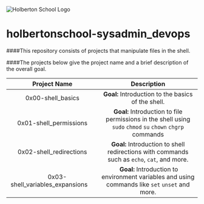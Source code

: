 ![Holberton School Logo](https://www.holbertonschool.com/holberton-logo.png)

# holbertonschool-sysadmin_devops

####This repository consists of projects that manipulate files in the shell.

####The projects below give the project name and a brief description of the overall goal.

|                  Project Name               |                     Description                     |
| :-----------------------------------------: |  :-----------------------------------------------:  |
|        0x00-shell_basics                    |  **Goal:** Introduction to the basics of the shell.  |
|        0x01-shell_permissions               |  **Goal:** Introduction to file permissions in the shell using ```sudo``` ```chmod``` ```su``` ```chown``` ```chgrp``` commands |
|        0x02-shell_redirections              |  **Goal:** Introduction to shell redirections with commands such as ```echo```, ```cat```, and more.  |
|        0x03-shell_variables_expansions      |  **Goal:** Introduction to environment variables and using commands like ```set``` ```unset``` and more.  |f
